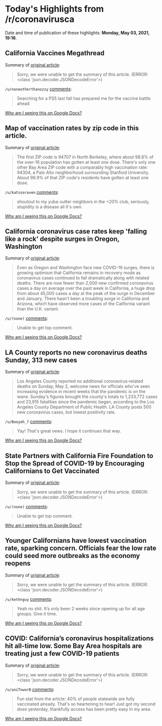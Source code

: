 # Today's Highlights from /r/coronavirusca

Date and time of publication of these highlights: **Monday, May 03, 2021, 19:16**.

## California Vaccines Megathread

Summary of [original article](https://www.reddit.com/r/CoronavirusCA/comments/l35yck/california_vaccines_megathread/):

> Sorry, we were unable to get the summary of this article. (ERROR: <class 'json.decoder.JSONDecodeError'>)

`/u/noneotherthanozzy` [comments](https://www.reddit.com/r/CoronavirusCA/comments/l35yck/california_vaccines_megathread/):

> Searching for a PS5 last fall has prepared me for the vaccine battle ahead

[Why am I seeing this on Google Docs?](https://docs.google.com/document/d/1Dc6We63vOXIZsc0op-Bt4abqkYjXzOigalQqFxmvvbM/edit?usp=sharing)

## Map of vaccination rates by zip code in this article.

Summary of [original article](https://abc7news.com/california-vaccination-rate-sf-vaccine-tracker-bay-area-covid-berkeley/10563747/):

> The first ZIP code is 94707 in North Berkeley, where about 98.8% of the over-16 population has gotten at least one dose. There's only one other Bay Area ZIP code with a comparably high vaccination rate: 94304, a Palo Alto neighborhood surrounding Stanford University. About 98.9% of that ZIP code's residents have gotten at least one dose.

`/u/katssoraven` [comments](https://www.reddit.com/r/CoronavirusCA/comments/n468pa/map_of_vaccination_rates_by_zip_code_in_this/):

> shoutout to my yuba-sutter neighbors in the <20% club, seriously, stupidity is a disease all it's own.

[Why am I seeing this on Google Docs?](https://docs.google.com/document/d/1Dc6We63vOXIZsc0op-Bt4abqkYjXzOigalQqFxmvvbM/edit?usp=sharing)

## California coronavirus case rates keep 'falling like a rock' despite surges in Oregon, Washington

Summary of [original article](https://www.latimes.com/california/story/2021-05-03/california-coronavirus-cases-fall-amid-oregon-washington-surges):

> Even as Oregon and Washington face new COVID-19 surges, there is growing optimism that California remains in recovery mode as coronavirus cases continued to fall dramatically along with related deaths. There are now fewer than 2,000 new confirmed coronavirus cases a day on average over the past week in California, a huge drop from about 45,000 cases a day at the peak of the surge in December and January. There hasn't been a troubling surge in California and Arizona, which have observed more cases of the California variant than the U.K. variant.

`/u/(none)` [comments](https://www.reddit.com/r/CoronavirusCA/comments/n48duw/california_coronavirus_case_rates_keep_falling/):

> Unable to get top comment.

[Why am I seeing this on Google Docs?](https://docs.google.com/document/d/1Dc6We63vOXIZsc0op-Bt4abqkYjXzOigalQqFxmvvbM/edit?usp=sharing)

## LA County reports no new coronavirus deaths Sunday, 313 new cases

Summary of [original article](https://www.dailynews.com/2021/05/02/la-county-reports-no-new-coronavirus-deaths-sunday-313-new-cases):

> Los Angeles County reported no additional coronavirus-related deaths on Sunday, May 2, welcome news for officials who've seen increasing evidence in recent weeks that the pandemic is on the wane. Sunday's figures brought the county's totals to 1,233,772 cases and 23,915 fatalities since the pandemic began, according to the Los Angeles County Department of Public Health. LA County posts 500 new coronavirus cases, but lowest positivity rate.

`/u/Booyah_7` [comments](https://www.reddit.com/r/CoronavirusCA/comments/n3mqgk/la_county_reports_no_new_coronavirus_deaths/):

> Yay!  That's great news.  I hope it continues that way.

[Why am I seeing this on Google Docs?](https://docs.google.com/document/d/1Dc6We63vOXIZsc0op-Bt4abqkYjXzOigalQqFxmvvbM/edit?usp=sharing)

## State Partners with California Fire Foundation to Stop the Spread of COVID-19 by Encouraging Californians to Get Vaccinated

Summary of [original article](https://www.gov.ca.gov/2021/05/03/state-partners-with-california-fire-foundation-to-stop-the-spread-of-covid-19-by-encouraging-californians-to-get-vaccinated/):

> Sorry, we were unable to get the summary of this article. (ERROR: <class 'json.decoder.JSONDecodeError'>)

`/u/(none)` [comments](https://www.reddit.com/r/CoronavirusCA/comments/n4apmy/state_partners_with_california_fire_foundation_to/):

> Unable to get top comment.

[Why am I seeing this on Google Docs?](https://docs.google.com/document/d/1Dc6We63vOXIZsc0op-Bt4abqkYjXzOigalQqFxmvvbM/edit?usp=sharing)

## Younger Californians have lowest vaccination rate, sparking concern. Officials fear the low rate could seed more outbreaks as the economy reopens

Summary of [original article](https://www.mercurynews.com/2021/04/30/younger-californians-have-lowest-vaccination-rate-sparking-concern/):

> Sorry, we were unable to get the summary of this article. (ERROR: <class 'json.decoder.JSONDecodeError'>)

`/u/kethnguy` [comments](https://www.reddit.com/r/CoronavirusCA/comments/n35uu7/younger_californians_have_lowest_vaccination_rate/):

> Yeah no shit. It’s only been 2 weeks since opening up for all age groups. Give it time.

[Why am I seeing this on Google Docs?](https://docs.google.com/document/d/1Dc6We63vOXIZsc0op-Bt4abqkYjXzOigalQqFxmvvbM/edit?usp=sharing)

## COVID: California’s coronavirus hospitalizations hit all-time low. Some Bay Area hospitals are treating just a few COVID-19 patients

Summary of [original article](https://www.eastbaytimes.com/2021/05/01/covid-californias-coronavirus-hospitalizations-hit-all-time-low/):

> Sorry, we were unable to get the summary of this article. (ERROR: <class 'json.decoder.JSONDecodeError'>)

`/u/aniTnworB` [comments](https://www.reddit.com/r/CoronavirusCA/comments/n2kp7c/covid_californias_coronavirus_hospitalizations/):

> Fun stat from the article: 40% of people statewide are fully vaccinated already. That's so heartening to hear! Just got my second dose yesterday, thankfully access has been pretty easy in my area.

[Why am I seeing this on Google Docs?](https://docs.google.com/document/d/1Dc6We63vOXIZsc0op-Bt4abqkYjXzOigalQqFxmvvbM/edit?usp=sharing)


